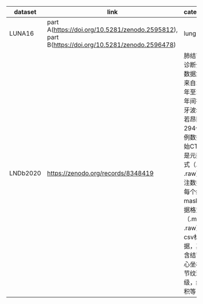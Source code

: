 | dataset | link | categories |
|-------- |------|------------|
| LUNA16 |part A(https://doi.org/10.5281/zenodo.2595812), part B(https://doi.org/10.5281/zenodo.2596478)| lung |
|LNDb2020|https://zenodo.org/records/8348419|肺结节自动诊断分析,数据集包括来自2016年至2018年间在葡萄牙波尔图圣若昂医院的294个 CT例数据，原始CT数据是元数据格式（.mhd / .raw），标注数据包括每个结节mask元数据格式（.mhd / .raw）和csv标注数据，其中包含结节的中心坐标，结节纹理等级，结节容积等|
